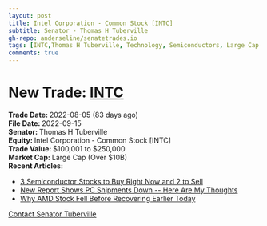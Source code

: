 ```yaml
---
layout: post
title: Intel Corporation - Common Stock [INTC]
subtitle: Senator - Thomas H Tuberville
gh-repo: anderseline/senatetrades.io
tags: [INTC,Thomas H Tuberville, Technology, Semiconductors, Large Cap (Over $10B)]
comments: true
---
```


# New Trade: [INTC](https://finance.yahoo.com/quote/INTC/) #
<b>Trade Date: </b>2022-08-05 (83 days ago)<br>
<b>File Date: </b>2022-09-15<br>
<b>Senator: </b>Thomas H Tuberville<br>
<b>Equity: </b>Intel Corporation - Common Stock [INTC]<br>
<b>Trade Value: </b>$100,001 to $250,000<br>
<b>Market Cap: </b>Large Cap (Over $10B)<br>
<b>Recent Articles:</b>
- [3 Semiconductor Stocks to Buy Right Now and 2 to Sell](https://stocknews.com/news/nvda-avgo-qcom-amd-rmbs-3-semiconductor-stocks-to-buy-right-now-and-2-to/)
- [New Report Shows PC Shipments Down -- Here Are My Thoughts](https://www.fool.com/investing/2022/10/12/new-report-shows-pc-shipments-down-here-are-my-tho/)
- [Why AMD Stock Fell Before Recovering Earlier Today](https://www.fool.com/investing/2022/10/05/why-advanced-micro-devices-stock-was-falling-today/)

[Contact Senator Tuberville](https://www.tuberville.senate.gov/contact)